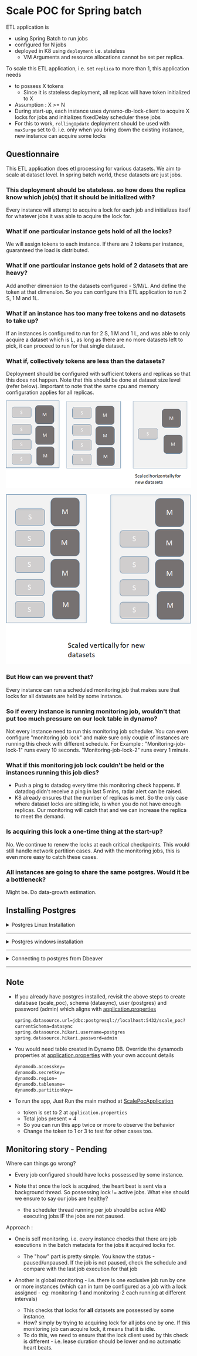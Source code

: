 # Scale POC for Spring batch

ETL application is
 - using Spring Batch to run jobs
 - configured for N jobs
 - deployed in K8 using `deployment` i.e. stateless
    - VM Arguments and resource allocations cannot be set per replica.

To scale this ETL application, i.e. set `replica` to more than 1, this application needs
- to possess X tokens
    - Since it is stateless deployment, all replicas will have token initialized to X
- Assumption : X >= N
- During start-up, each instance uses dynamo-db-lock-client to acquire X locks for jobs and initializes fixedDelay scheduler these jobs
- For this to work, `rollingUpdate` deployment should be used with `maxSurge` set to 0. i.e. only when you bring down the existing instance, new instance can acquire some locks

## Questionnaire 
This ETL application does etl processing for various datasets. We aim to scale at dataset level. In spring batch world, these datasets are just jobs.

### This deployment should be stateless. so how does the replica know which job(s) that it should be initialized with?   
 Every instance will attempt to acquire a lock for each job and initializes itself for whatever jobs it was able to acquire the lock for.
 
### What if one particular instance gets hold of all the locks?
 We will assign tokens to each instance. If there are 2 tokens per instance, guaranteed the load is distributed.
 
### What if one particular instance gets hold of 2 datasets that are heavy?
 Add another dimension to the datasets configured - S/M/L. And define the token at that dimension. So you can configure this ETL application to run 2 S, 1 M and 1L.
 
### What if an instance has too many free tokens and no datasets to take up?
 If an instances is configured to run for 2 S, 1 M and 1 L, and was able to only acquire a dataset which is L, as long as there are no more datasets left to pick, 
 it can proceed to run for that single dataset.

### What if, collectively tokens are less than the datasets?
Deployment should be configured with sufficient tokens and replicas so that this does not happen.
Note that this should be done at dataset size level (refer below). Important to note that the same cpu and memory configuration applies for all replicas.

![scaled horizontally](docs/image2020-5-23_2-43-9.png)


![scaled vertically](docs/image2020-5-23_2-43-22.png)

### But How can we prevent that?
 Every instance can run a scheduled monitoring job that makes sure that locks for all datasets are held by some instance.
 
### So if every instance is running monitoring job, wouldn't that put too much pressure on our lock table in dynamo?
Not every instance need to run this monitoring job scheduler. You can even configure "monitoring job lock" and make sure only couple of instances are running this check with 
different schedule. For Example : "Monitoring-job-lock-1" runs every 10 seconds. "Monitoring-job-lock-2" runs every 1 minute.

### What if this monitoring job lock couldn't be held or the instances running this job dies?
- Push a ping to datadog every time this monitoring check happens. If datadog didn't receive a ping in last 5 mins, radar alert can be raised.
- K8 already ensures that the number of replicas is met. So the only case where dataset locks are sitting idle, is when you do not have enough replicas. 
Our monitoring will catch that and we can increase the replica to meet the demand.

### Is acquiring this lock a one-time thing at the start-up?
No. We continue to renew the locks at each critical checkpoints. This would still handle network partition cases. And with the monitoring jobs, this is even more easy to catch these cases.

### All instances are going to share the same postgres. Would it be a bottleneck?
Might be. Do data-growth estimation.

## Installing Postgres

<details>
<summary>Postgres Linux Installation</summary>

#### Set your local postgres working directory - do this in every new terminal window / shell
`export TEST_PG_ROOT=/codemill/$USER/postgres`
#### Create postgres working directory if it doesn't exist - this only needs to be done once
`mkdir -p $TEST_PG_ROOT`
#### Download Postgres .tar.gz - this only needs to be done once
* `wget https://sbp.enterprisedb.com/getfile.jsp?fileid=12354 -O $TEST_PG_ROOT/pgsql.tar.gz`
* `tar xzf $TEST_PG_ROOT/pgsql.tar.gz`
#### Initialize the database - this only needs to be done once
* `rm -rf $TEST_PG_ROOT/db`
* `mkdir -p $TEST_PG_ROOT/db`
* `$TEST_PG_ROOT/pgsql/bin/initdb $TEST_PG_ROOT/db`
#### Start a local postgres server - this runs postgres in the foreground, can be shut down with ctrl-c and restarted as many times as you'd like
`$TEST_PG_ROOT/pgsql/bin/postgres -D $TEST_PG_ROOT/db --unix_socket_directories=$TEST_PG_ROOT --wal_level=minimal --archive_mode=off --max_wal_senders=0 --checkpoint_timeout=30 --archive_command=/bin/true --max_wal_size=256MB`
#### Connect via psql - optional to test that your server works. You can also use dbeaver
`$TEST_PG_ROOT/pgsql/bin/psql --host=$TEST_PG_ROOT -d postgres`
#### Create user and assign password and provide owner permissions to run DDLs via flyway - username & password should match the properties mentioned in application.properties
```
 CREATE USER postgres SUPERUSER;
 CREATE DATABASE scale_poc WITH OWNER postgres;
 ALTER USER postgres WITH PASSWORD 'admin';
```
#### Create schema datasync in scale_poc DB
```
$TEST_PG_ROOT/pgsql/bin/psql -U postgres
\l <to list database>
\c <db_name> 
CREATE SCHEMA IF NOT EXISTS datasync; 
```

</details>

-----------------
<details>
<summary>Postgres windows installation</summary>

* initdb
```
C:\Users\vino\Downloads\pgsql\bin>initdb -D "C:\Users\vino\Downloads\pgsql\datadir"
The files belonging to this database system will be owned by user "vino".
This user must also own the server process.

The database cluster will be initialized with locale "English_United States.1252".
The default database encoding has accordingly been set to "WIN1252".
The default text search configuration will be set to "english".

Data page checksums are disabled.

creating directory C:/Users/vino/Downloads/pgsql/datadir ... ok
creating subdirectories ... ok
selecting dynamic shared memory implementation ... windows
selecting default max_connections ... 100
selecting default shared_buffers ... 128MB
selecting default time zone ... Asia/Calcutta
creating configuration files ... ok
running bootstrap script ... ok
performing post-bootstrap initialization ... ok
syncing data to disk ... ok

initdb: warning: enabling "trust" authentication for local connections
You can change this by editing pg_hba.conf or using the option -A, or
--auth-local and --auth-host, the next time you run initdb.

Success. You can now start the database server using:

    pg_ctl -D ^"C^:^\Users^\vino^\Downloads^\pgsql^\datadir^" -l logfile start
```
* Start postgres server	
```
C:\Users\vino\Downloads\pgsql\bin>pg_ctl -D "C:\Users\vino\Downloads\pgsql\datadir" start
```

* Use client (or use dbeaver) and give permissions to user "postgres" and assign password too.
```
C:\Users\vino\Downloads\pgsql\bin>psql -d postgres
psql (12.2)
WARNING: Console code page (437) differs from Windows code page (1252)
         8-bit characters might not work correctly. See psql reference
         page "Notes for Windows users" for details.
Type "help" for help.

postgres=# CREATE USER postgres SUPERUSER;
CREATE ROLE
postgres=# ALTER USER postgres WITH PASSWORD 'admin';
ALTER ROLE
postgres=# CREATE DATABASE scale_poc WITH OWNER postgres;
```

* Create schema in scale_poc DB
```
C:\Users\vino\Downloads\pgsql\bin>psql -U postgres
postgres=# \c scale_poc
You are now connected to database "scale_poc" as user "postgres".
scale_poc=# create schema if not exists datasync;
```

</details>

------------------

<details>
<summary>Connecting to postgres from Dbeaver</summary>

* New -> Dbeaver -> Database Connection -> PostgreSQL
* Host : localhost 
* Port : 5432
* Database : scale_poc
* User : postgres
* password : admin (select save password locally)
</details>

---------

## Note

* If you already have postgres installed, revisit the above steps to create database (scale_poc), schema (datasync), user (postgres) and password (admin) which aligns with [application.properties](/src/main/resources/application.properties)

    ```
    spring.datasource.url=jdbc:postgresql://localhost:5432/scale_poc?currentSchema=datasync
    spring.datasource.hikari.username=postgres
    spring.datasource.hikari.password=admin
    ```

* You would need table created in Dynamo DB. Override the dynamodb properties at [application.properties](/src/main/resources/application.properties) with your own account details
    ```
    dynamodb.accesskey=
    dynamodb.secretkey=
    dynamodb.region=
    dynamodb.tablename=
    dynamodb.partitionKey=
    ``` 
* To run the app, Just Run the main method at [ScalePocApplication](src/main/java/com/foo/ScalePocApplication.java)
    - token is set to 2 at `application.properties`
    - Total jobs present = 4
    - So you can run this app twice or more to observe the behavior
    - Change the token to 1 or 3 to test for other cases too.

## Monitoring story - Pending

Where can things go wrong?
* Every job configured should have locks possessed by some instance.

* Note that once the lock is acquired, the heart beat is sent via a background thread. So possessing lock != active jobs. What else should we ensure to say our jobs are healthy?
   * the scheduler thread running per job should be active AND executing jobs IF the jobs are not paused.

Approach :

* One is self monitoring. i.e. every instance checks that there are job executions in the batch metadata for the jobs it acquired locks for.
    * The "how" part is pretty simple. You know the status - paused/unpaused. If the job is not paused, check the schedule and compare with the last job execution for that job
    
* Another is global monitoring - i.e. there is one exclusive job run by one or more instances (which can in turn be configured as a job with a lock assigned - eg: monitoring-1 and monitoring-2 each running at different intervals)
    * This checks that locks for **all** datasets are possessed by some instance.
    * How? simply by trying to acquiring lock for all jobs one by one. If this monitoring job can acquire lock, it means that it is idle.
    * To do this, we need to ensure that the lock client used by this check is different - i.e. lease duration should be lower and no automatic heart beats. 